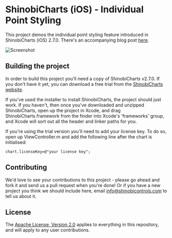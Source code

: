 ShinobiCharts (iOS) - Individual Point Styling
=====================

This project demos the individual point styling feature introduced in ShinobiCharts (iOS) 2.7.0. There's an accompanying blog post [here](http://www.shinobicontrols.com/blog/posts/2014/07/14/individual-point-styling-discontinuous-line-series-in-shinobicharts-27).

![Screenshot](screenshot.png?raw=true)

Building the project
------------------

In order to build this project you'll need a copy of ShinobiCharts v2.7.0. If you don't have it yet, you can download a free trial from the [ShinobiCharts website](http://www.shinobicontrols.com/ios/shinobicharts).

If you've used the installer to install ShinobiCharts, the project should just work. If you haven't, then once you've downloaded and unzipped ShinobiCharts, open up the project in Xcode, and drag ShinobiCharts.framework from the finder into Xcode's 'frameworks' group, and Xcode will sort out all the header and linker paths for you.

If you're using the trial version you'll need to add your license key. To do so, open up ViewController.m and add the following line after the chart is initialised:

    chart.licenseKey=@"your license key";

Contributing
------------

We'd love to see your contributions to this project - please go ahead and fork it and send us a pull request when you're done! Or if you have a new project you think we should include here, email info@shinobicontrols.com to tell us about it.

License
-------

The [Apache License, Version 2.0](license.txt) applies to everything in this repository, and will apply to any user contributions.
